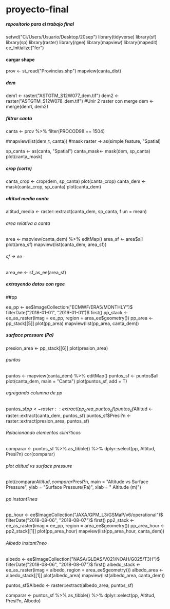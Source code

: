 # proyecto-final

##### repositorio para el trabajo final ###############


setwd("C:/Users/Usuario/Desktop/20sep")
library(tidyverse)
library(sf)
library(sp)
library(raster)
library(rgee)
library(mapview)
library(mapedit)
ee_Initialize("fer")


#### cargar shape ##### 

prov <- st_read("Provincias.shp")
mapview(canta_dist)

##### dem ########

dem1 <- raster("ASTGTM_S12W077_dem.tif")
dem2 <- raster("ASTGTM_S12W078_dem.tif")
#Unir 2 raster con merge
dem <- merge(dem1, dem2)


##### filtrar canta ###########

canta <- prov %>% 
  filter(PROCOD98 == 1504)
  
  
#mapview(list(dem_t, canta))
#mask raster -> as(simple feature, "Spatial)

sp_canta <- as(canta, "Spatial")
canta_mask<- mask(dem, sp_canta)        
plot(canta_mask)

##### crop (corte) ######

canta_crop <- crop(dem, sp_canta)
plot(canta_crop)
canta_dem <- mask(canta_crop, sp_canta)
plot(canta_dem)

##### altitud media canta ##########

altitud_media <- raster::extract(canta_dem, 
                                 sp_canta, f
                                 un = mean)
                                 
###### area relativa a canta #####
area <- mapview(canta_dem) %>% 
  editMap()
area_sf <- area$all
plot(area_sf)
mapview(list(canta_dem, area_sf))

###### sf -> ee #########

area_ee <- sf_as_ee(area_sf)

##### extrayendo datos con rgee
##pp

ee_pp <- ee$ImageCollection("ECMWF/ERA5/MONTHLY")$
  filterDate("2018-01-01", "2019-01-01")$
  first()
pp_stack <- ee_as_raster(imag  = ee_pp,
                         region = area_ee$geometry())
pp_area <- pp_stack[[5]]
plot(pp_area)
mapview(list(pp_area, canta_dem))

##### surface pressure (Pa) #####

presion_area <- pp_stack[[6]]
plot(presion_area)

###### puntos ######

puntos <- mapview(canta_dem) %>% 
  editMap()
puntos_sf <- puntos$all
plot(canta_dem,
     main = "Canta")
plot(puntos_sf, add = T)

###### agregando columna de pp #######

puntos_sf$pp <- raster::extract(pp_area, puntos_sf)
puntos_sf$Altitud <- raster::extract(canta_dem, puntos_sf)
puntos_sf$Presi?n <- raster::extract(presion_area, puntos_sf)

###### Relacionando elementos clim?ticos #######

comparar <- puntos_sf %>%
  as_tibble() %>% 
  dplyr::select(pp, Altitud, Presi?n)
cor(comparar)

###### plot altitud vs surface pressure ######

plot(comparar$Altitud, comparar$Presi?n,
     main = "Altitude vs Surface Pressure",
     ylab = "Surface Pressure(Pa)",
     xlab = " Altitude (m)")
     
###### pp instant?nea ########## 

pp_hour <- ee$ImageCollection("JAXA/GPM_L3/GSMaP/v6/operational")$
  filterDate("2018-08-06", "2018-08-07")$
  first()
pp2_stack <- ee_as_raster(imag  = ee_pp,
                         region = area_ee$geometry())
pp_area_hour <- pp2_stack[[1]]
plot(pp_area_hour)
mapview(list(pp_area_hour, canta_dem))

###### Albedo instant?neo ########

albedo <- ee$ImageCollection("NASA/GLDAS/V021/NOAH/G025/T3H")$
  filterDate("2018-08-06", "2018-08-07")$
  first()
albedo_stack <- ee_as_raster(imag  = albedo,
                          region = area_ee$geometry())
albedo_area <- albedo_stack[[1]]
plot(albedo_area)
mapview(list(albedo_area, canta_dem))

puntos_sf$Albedo <- raster::extract(albedo_area, puntos_sf)

comparar <- puntos_sf %>%
  as_tibble() %>% 
  dplyr::select(pp, Altitud, Presi?n, Albedo)